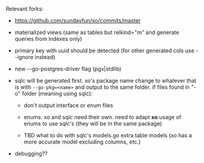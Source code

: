 Relevant forks:

- https://github.com/sundayfun/xo/commits/master

- materialized views (same as tables but relkind="m" and generate queries from
  indexes only)

- primary key with uuid should be detected (for other generated cols use
  --ignore instead)

- new --go-postgres-driver flag (pgx|stdlib)

- sqlc will be generated first. xo's package name change to whatever that is
  with `--go-pkg=<name>` and output to the same folder. if files found in "-o"
  folder (meaning using sqlc):

  - don't output interface or enum files
  - enums: xo and sqlc need their own. need to adapt **xo**
    usage of enums to use sqlc's (they will be in the same package)

  - TBD what to do with sqlc's models.go extra table models (xo has a more accurate model excluding columns, etc.)

- debugging??
